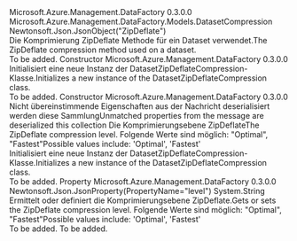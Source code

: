 <Type Name="DatasetZipDeflateCompression" FullName="Microsoft.Azure.Management.DataFactory.Models.DatasetZipDeflateCompression">
  <TypeSignature Language="C#" Value="public class DatasetZipDeflateCompression : Microsoft.Azure.Management.DataFactory.Models.DatasetCompression" />
  <TypeSignature Language="ILAsm" Value=".class public auto ansi beforefieldinit DatasetZipDeflateCompression extends Microsoft.Azure.Management.DataFactory.Models.DatasetCompression" />
  <TypeSignature Language="DocId" Value="T:Microsoft.Azure.Management.DataFactory.Models.DatasetZipDeflateCompression" />
  <TypeSignature Language="VB.NET" Value="Public Class DatasetZipDeflateCompression&#xA;Inherits DatasetCompression" />
  <TypeSignature Language="F#" Value="type DatasetZipDeflateCompression = class&#xA;    inherit DatasetCompression" />
  <AssemblyInfo>
    <AssemblyName>Microsoft.Azure.Management.DataFactory</AssemblyName>
    <AssemblyVersion>0.3.0.0</AssemblyVersion>
  </AssemblyInfo>
  <Base>
    <BaseTypeName>Microsoft.Azure.Management.DataFactory.Models.DatasetCompression</BaseTypeName>
  </Base>
  <Interfaces />
  <Attributes>
    <Attribute>
      <AttributeName>Newtonsoft.Json.JsonObject("ZipDeflate")</AttributeName>
    </Attribute>
  </Attributes>
  <Docs>
    <summary>
            <span data-ttu-id="85526-101">Die Komprimierung ZipDeflate Methode für ein Dataset verwendet.</span><span class="sxs-lookup"><span data-stu-id="85526-101">The ZipDeflate compression method used on a dataset.</span></span>
            </summary>
    <remarks>To be added.</remarks>
  </Docs>
  <Members>
    <Member MemberName=".ctor">
      <MemberSignature Language="C#" Value="public DatasetZipDeflateCompression ();" />
      <MemberSignature Language="ILAsm" Value=".method public hidebysig specialname rtspecialname instance void .ctor() cil managed" />
      <MemberSignature Language="DocId" Value="M:Microsoft.Azure.Management.DataFactory.Models.DatasetZipDeflateCompression.#ctor" />
      <MemberSignature Language="VB.NET" Value="Public Sub New ()" />
      <MemberType>Constructor</MemberType>
      <AssemblyInfo>
        <AssemblyName>Microsoft.Azure.Management.DataFactory</AssemblyName>
        <AssemblyVersion>0.3.0.0</AssemblyVersion>
      </AssemblyInfo>
      <Parameters />
      <Docs>
        <summary>
            <span data-ttu-id="85526-102">Initialisiert eine neue Instanz der DatasetZipDeflateCompression-Klasse.</span><span class="sxs-lookup"><span data-stu-id="85526-102">Initializes a new instance of the DatasetZipDeflateCompression class.</span></span>
            </summary>
        <remarks>To be added.</remarks>
      </Docs>
    </Member>
    <Member MemberName=".ctor">
      <MemberSignature Language="C#" Value="public DatasetZipDeflateCompression (System.Collections.Generic.IDictionary&lt;string,object&gt; additionalProperties = null, string level = null);" />
      <MemberSignature Language="ILAsm" Value=".method public hidebysig specialname rtspecialname instance void .ctor(class System.Collections.Generic.IDictionary`2&lt;string, object&gt; additionalProperties, string level) cil managed" />
      <MemberSignature Language="DocId" Value="M:Microsoft.Azure.Management.DataFactory.Models.DatasetZipDeflateCompression.#ctor(System.Collections.Generic.IDictionary{System.String,System.Object},System.String)" />
      <MemberSignature Language="VB.NET" Value="Public Sub New (Optional additionalProperties As IDictionary(Of String, Object) = null, Optional level As String = null)" />
      <MemberSignature Language="F#" Value="new Microsoft.Azure.Management.DataFactory.Models.DatasetZipDeflateCompression : System.Collections.Generic.IDictionary&lt;string, obj&gt; * string -&gt; Microsoft.Azure.Management.DataFactory.Models.DatasetZipDeflateCompression" Usage="new Microsoft.Azure.Management.DataFactory.Models.DatasetZipDeflateCompression (additionalProperties, level)" />
      <MemberType>Constructor</MemberType>
      <AssemblyInfo>
        <AssemblyName>Microsoft.Azure.Management.DataFactory</AssemblyName>
        <AssemblyVersion>0.3.0.0</AssemblyVersion>
      </AssemblyInfo>
      <Parameters>
        <Parameter Name="additionalProperties" Type="System.Collections.Generic.IDictionary&lt;System.String,System.Object&gt;" />
        <Parameter Name="level" Type="System.String" />
      </Parameters>
      <Docs>
        <param name="additionalProperties"><span data-ttu-id="85526-103">Nicht übereinstimmende Eigenschaften aus der Nachricht deserialisiert werden diese Sammlung</span><span class="sxs-lookup"><span data-stu-id="85526-103">Unmatched properties from the message are deserialized this collection</span></span></param>
        <param name="level"><span data-ttu-id="85526-104">Die Komprimierungsebene ZipDeflate</span><span class="sxs-lookup"><span data-stu-id="85526-104">The ZipDeflate compression level.</span></span> <span data-ttu-id="85526-105">Folgende Werte sind möglich: "Optimal", "Fastest"</span><span class="sxs-lookup"><span data-stu-id="85526-105">Possible values include: 'Optimal', 'Fastest'</span></span></param>
        <summary>
            <span data-ttu-id="85526-106">Initialisiert eine neue Instanz der DatasetZipDeflateCompression-Klasse.</span><span class="sxs-lookup"><span data-stu-id="85526-106">Initializes a new instance of the DatasetZipDeflateCompression class.</span></span>
            </summary>
        <remarks>To be added.</remarks>
      </Docs>
    </Member>
    <Member MemberName="Level">
      <MemberSignature Language="C#" Value="public string Level { get; set; }" />
      <MemberSignature Language="ILAsm" Value=".property instance string Level" />
      <MemberSignature Language="DocId" Value="P:Microsoft.Azure.Management.DataFactory.Models.DatasetZipDeflateCompression.Level" />
      <MemberSignature Language="VB.NET" Value="Public Property Level As String" />
      <MemberSignature Language="F#" Value="member this.Level : string with get, set" Usage="Microsoft.Azure.Management.DataFactory.Models.DatasetZipDeflateCompression.Level" />
      <MemberType>Property</MemberType>
      <AssemblyInfo>
        <AssemblyName>Microsoft.Azure.Management.DataFactory</AssemblyName>
        <AssemblyVersion>0.3.0.0</AssemblyVersion>
      </AssemblyInfo>
      <Attributes>
        <Attribute>
          <AttributeName>Newtonsoft.Json.JsonProperty(PropertyName="level")</AttributeName>
        </Attribute>
      </Attributes>
      <ReturnValue>
        <ReturnType>System.String</ReturnType>
      </ReturnValue>
      <Docs>
        <summary>
            <span data-ttu-id="85526-107">Ermittelt oder definiert die Komprimierungsebene ZipDeflate.</span><span class="sxs-lookup"><span data-stu-id="85526-107">Gets or sets the ZipDeflate compression level.</span></span> <span data-ttu-id="85526-108">Folgende Werte sind möglich: "Optimal", "Fastest"</span><span class="sxs-lookup"><span data-stu-id="85526-108">Possible values include: 'Optimal', 'Fastest'</span></span>
            </summary>
        <value>To be added.</value>
        <remarks>To be added.</remarks>
      </Docs>
    </Member>
  </Members>
</Type>